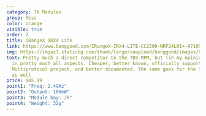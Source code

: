 ```yaml
---
category: TX Modules
group: Misc
color: orange
visible: true
order: 2
title: iRangeX IRX4 Lite
link: https://www.banggood.com/IRangeX-IRX4-LITE-CC2500-NRF24L01+-A7105-CYRF6936-4-IN-1-Multiprotocol-TX-Module-for-Frsky-X-lite-p-1346927.html?cur_warehouse=CN
img: https://imgaz3.staticbg.com/thumb/large/oaupload/banggood/images/CD/A8/4c8ed53e-2662-40a4-9015-bf3fd4b1f140.jpg.webp
text: Pretty much a direct competitor to the TBS MPM, but (in my opinion) better
  in pretty much all aspects. Cheaper, better known, officially supported by the
  Multiprotocol project, and better documented. The same goes for the larger one
  as well
price: $45.99
point1: "Freq: 2.4GHz"
point2: "Output: 100mW"
point3: "Module bay: JR"
point4: "Weight: 32g"
---
```

